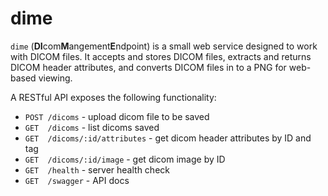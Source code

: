 # dime

`dime` (**DI**com**M**angement**E**ndpoint) is a small web service designed to work with DICOM files. It accepts and stores DICOM files, extracts and returns DICOM header attributes, and converts DICOM files in to a PNG for web-based viewing.

A RESTful API exposes the following functionality:
- `POST /dicoms` - upload dicom file to be saved
- `GET  /dicoms` - list dicoms saved
- `GET  /dicoms/:id/attributes` - get dicom header attributes by ID and tag
- `GET  /dicoms/:id/image` - get dicom image by ID
- `GET  /health` - server health check
- `GET  /swagger` - API docs

